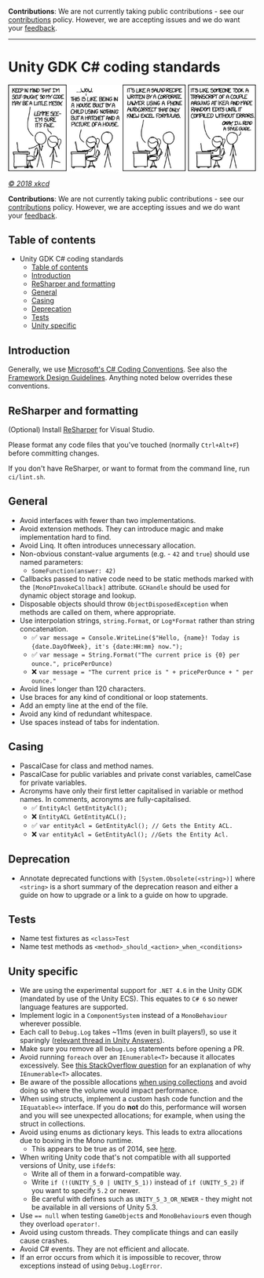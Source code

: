 
**Contributions**: We are not currently taking public contributions - see our [contributions](https://github.com/spatialos/UnityGDK/blob/master/.github/CONTRIBUTING.md) policy. However, we are accepting issues and we do want your [feedback](../../README.md#give-us-feedback).

-------

# Unity GDK C# coding standards

![Header Image](../assets/unity-gdk-header-cartoon.png)

_[&copy; 2018 xkcd](https://xkcd.com/license.html)_

**Contributions**: We are not currently taking public contributions - see our [contributions](../../README.md#contributions) policy. However, we are accepting issues and we do want your [feedback](../../README.md#feedback).

## Table of contents

- Unity GDK C# coding standards
    - [Table of contents](#table-of-contents)
    - [Introduction](#introduction)
    - [ReSharper and formatting](#resharper-and-formatting)
    - [General](#general)
    - [Casing](#casing)
    - [Deprecation](#deprecation)
    - [Tests](#tests)
    - [Unity specific](#unity-specific)

## Introduction

Generally, we use [Microsoft's C# Coding Conventions](https://docs.microsoft.com/en-us/dotnet/csharp/programming-guide/inside-a-program/coding-conventions). See also the [Framework Design Guidelines](https://docs.microsoft.com/en-us/dotnet/standard/design-guidelines/index). Anything noted below overrides these conventions.

## ReSharper and formatting

(Optional) Install [ReSharper](https://www.jetbrains.com/resharper/) for Visual Studio.

Please format any code files that you've touched (normally `Ctrl+Alt+F`) before committing changes.

If you don't have ReSharper, or want to format from the command line, run `ci/lint.sh`.

## General

* Avoid interfaces with fewer than two implementations.
* Avoid extension methods. They can introduce magic and make implementation hard to find.
* Avoid Linq. It often introduces unnecessary allocation.
* Non-obvious constant-value arguments (e.g. - `42` and `true`) should use named parameters:
    * `SomeFunction(answer: 42)`
* Callbacks passed to native code need to be static methods marked with the `[MonoPInvokeCallback]` attribute. `GCHandle` should be used for dynamic object storage and lookup.
* Disposable objects should throw `ObjectDisposedException` when methods are called on them, where appropriate.
* Use interpolation strings, `string.Format`, or `Log*Format` rather than string concatenation.
    * :white_check_mark: `var message = Console.WriteLine($"Hello, {name}! Today is {date.DayOfWeek}, it's {date:HH:mm} now.");`
    * :white_check_mark: `var message = String.Format("The current price is {0} per ounce.", pricePerOunce)`
    * :x: `var message = "The current price is " + pricePerOunce + " per ounce."`
* Avoid lines longer than 120 characters.
* Use braces for any kind of conditional or loop statements.
* Add an empty line at the end of the file.
* Avoid any kind of redundant whitespace.
* Use spaces instead of tabs for indentation.

## Casing

* PascalCase for class and method names.
* PascalCase for public variables and private const variables, camelCase for private variables.
* Acronyms have only their first letter capitalised in variable or method names. In comments, acronyms are fully-capitalised.
    * :white_check_mark: `EntityAcl GetEntityAcl();`
    * :x: `EntityACL GetEntityACL();`
    * :white_check_mark: `var entityAcl = GetEntityAcl(); // Gets the Entity ACL.`
    * :x: `var entityAcl = GetEntityAcl(); //Gets the Entity Acl.`

## Deprecation

* Annotate deprecated functions  with `[System.Obsolete(<string>)]` where `<string>` is a short summary of the deprecation reason and either a guide on how to upgrade or a link to a guide on how to upgrade.

## Tests

* Name test fixtures as `<class>Test`
* Name test methods as `<method>_should_<action>_when_<conditions>`

## Unity specific

* We are using the experimental support for `.NET 4.6` in the Unity GDK (mandated by use of the Unity ECS). This equates to `C# 6` so newer language features are supported.
* Implement logic in a `ComponentSystem` instead of a `MonoBehaviour` wherever possible.
* Each call to `Debug.Log` takes ~11ms (even in built players!), so use it sparingly ([relevant thread in Unity Answers](https://answers.unity.com/questions/126315/debuglog-in-build.html)).
* Make sure you remove all `Debug.Log` statements before opening a PR.
* Avoid running `foreach` over an `IEnumerable<T>` because it allocates excessively. See [this StackOverflow question](https://stackoverflow.com/questions/19689328/why-ienumerable-slow-and-list-is-fast) for an explanation of why `IEnumerable<T>` allocates.
* Be aware of the possible allocations [when using collections](https://jacksondunstan.com/articles/3805) and avoid doing so where the volume would impact performance.
* When using structs, implement a custom hash code function and the `IEquatable<>` interface. If you do **not** do this, performance will worsen and you will see unexpected allocations; for example, when using the struct in collections.
* Avoid using enums as dictionary keys. This leads to extra allocations due to boxing in the Mono runtime.
    * This appears to be true as of 2014, see [here](https://stackoverflow.com/questions/26280788/dictionary-enum-key-performance).
* When writing Unity code that's not compatible with all supported versions of Unity, use `ifdef`s:
    * Write all of them in a forward-compatible way.
    * Write `if (!(UNITY_5_0 | UNITY_5_1))` instead of `if (UNITY_5_2)` if you want to specify `5.2` or newer.
    * Be careful with defines such as `UNITY_5_3_OR_NEWER` - they might not be available in all versions of Unity 5.3.
* Use `== null` when testing `GameObject`s and `MonoBehaviour`s even though they overload `operator!`.
* Avoid using custom threads. They complicate things and can easily cause crashes.
* Avoid C# events. They are not efficient and allocate.
* If an error occurs from which it is impossible to recover, throw exceptions instead of using `Debug.LogError`.

